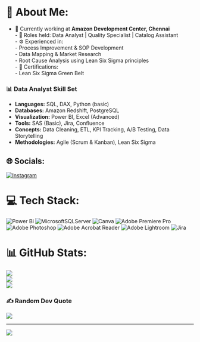 # 💫 About Me:
- 📍 Currently working at **Amazon Development Center, Chennai**  <br>- 💼 Roles held: Data Analyst | Quality Specialist | Catalog Assistant  <br>- ⚙️ Experienced in:  <br>  - Process Improvement & SOP Development  <br>  - Data Mapping & Market Research  <br>  - Root Cause Analysis using Lean Six Sigma principles  <br>- 🏅 Certifications:  <br>  - Lean Six Sigma Green Belt  <br>
### 📊 Data Analyst Skill Set
- **Languages:** SQL, DAX, Python (basic)
- **Databases:** Amazon Redshift, PostgreSQL
- **Visualization:** Power BI, Excel (Advanced)
- **Tools:** SAS (Basic), Jira, Confluence
- **Concepts:** Data Cleaning, ETL, KPI Tracking, A/B Testing, Data Storytelling
- **Methodologies:** Agile (Scrum & Kanban), Lean Six Sigma


## 🌐 Socials:
[![Instagram](https://img.shields.io/badge/Instagram-%23E4405F.svg?logo=Instagram&logoColor=white)](https://instagram.com/shredded._.asoul) 

# 💻 Tech Stack:
![Power Bi](https://img.shields.io/badge/power_bi-F2C811?style=for-the-badge&logo=powerbi&logoColor=black) ![MicrosoftSQLServer](https://img.shields.io/badge/Microsoft%20SQL%20Server-CC2927?style=for-the-badge&logo=microsoft%20sql%20server&logoColor=white) ![Canva](https://img.shields.io/badge/Canva-%2300C4CC.svg?style=for-the-badge&logo=Canva&logoColor=white) ![Adobe Premiere Pro](https://img.shields.io/badge/Adobe%20Premiere%20Pro-9999FF.svg?style=for-the-badge&logo=Adobe%20Premiere%20Pro&logoColor=white) ![Adobe Photoshop](https://img.shields.io/badge/adobe%20photoshop-%2331A8FF.svg?style=for-the-badge&logo=adobe%20photoshop&logoColor=white) ![Adobe Acrobat Reader](https://img.shields.io/badge/Adobe%20Acrobat%20Reader-EC1C24.svg?style=for-the-badge&logo=Adobe%20Acrobat%20Reader&logoColor=white) ![Adobe Lightroom](https://img.shields.io/badge/Adobe%20Lightroom-31A8FF.svg?style=for-the-badge&logo=Adobe%20Lightroom&logoColor=white) ![Jira](https://img.shields.io/badge/jira-%230A0FFF.svg?style=for-the-badge&logo=jira&logoColor=white)
# 📊 GitHub Stats:
![](https://github-readme-stats.vercel.app/api?username=Mboopathy21&theme=vue&hide_border=false&include_all_commits=false&count_private=false)<br/>
![](https://nirzak-streak-stats.vercel.app/?user=Mboopathy21&theme=vue&hide_border=false)<br/>
![](https://github-readme-stats.vercel.app/api/top-langs/?username=Mboopathy21&theme=vue&hide_border=false&include_all_commits=false&count_private=false&layout=compact)

### ✍️ Random Dev Quote
![](https://quotes-github-readme.vercel.app/api?type=horizontal&theme=radical)

---
[![](https://visitcount.itsvg.in/api?id=Mboopathy21&icon=0&color=0)](https://visitcount.itsvg.in)

<!-- Proudly created with GPRM ( https://gprm.itsvg.in ) -->
